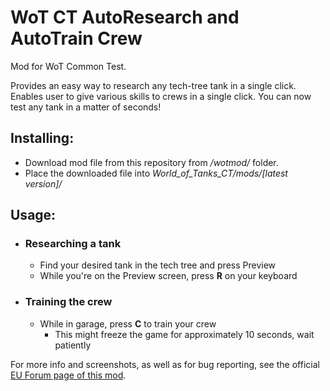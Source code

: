 # WoT CT AutoResearch and AutoTrain Crew
Mod for WoT Common Test.

Provides an easy way to research any tech-tree tank in a single click.
Enables user to give various skills to crews in a single click. You can now test any tank in a matter of seconds!

## Installing:
- Download mod file from this repository from */wotmod/* folder.
- Place the downloaded file into *World_of_Tanks_CT/mods/[latest version]/*

## Usage:
- ### Researching a tank
    - Find your desired tank in the tech tree and press Preview
    - While you're on the Preview screen, press **R** on your keyboard
- ### Training the crew
    - While in garage, press **C** to train your crew
        - This might freeze the game for approximately 10 seconds, wait patiently



For more info and screenshots, as well as for bug reporting, see the official [EU Forum page of this mod](http://forum.worldoftanks.eu/index.php?/topic/698703-).
